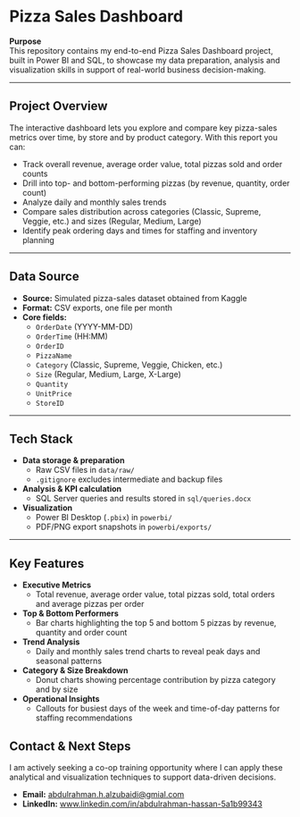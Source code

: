 # Pizza Sales Dashboard

**Purpose**  
This repository contains my end-to-end Pizza Sales Dashboard project, built in Power BI and SQL, to showcase my data preparation, analysis and visualization skills in support of real-world business decision-making.

---

## Project Overview  
The interactive dashboard lets you explore and compare key pizza-sales metrics over time, by store and by product category. With this report you can:

- Track overall revenue, average order value, total pizzas sold and order counts  
- Drill into top- and bottom-performing pizzas (by revenue, quantity, order count)  
- Analyze daily and monthly sales trends  
- Compare sales distribution across categories (Classic, Supreme, Veggie, etc.) and sizes (Regular, Medium, Large)  
- Identify peak ordering days and times for staffing and inventory planning  

---

## Data Source  
- **Source:** Simulated pizza-sales dataset obtained from Kaggle  
- **Format:** CSV exports, one file per month  
- **Core fields:**  
  - `OrderDate` (YYYY-MM-DD)  
  - `OrderTime` (HH:MM)  
  - `OrderID`  
  - `PizzaName`  
  - `Category` (Classic, Supreme, Veggie, Chicken, etc.)  
  - `Size` (Regular, Medium, Large, X-Large)  
  - `Quantity`  
  - `UnitPrice`  
  - `StoreID`  

---

## Tech Stack  
- **Data storage & preparation**  
  - Raw CSV files in `data/raw/`  
  - `.gitignore` excludes intermediate and backup files  
- **Analysis & KPI calculation**  
  - SQL Server queries and results stored in `sql/queries.docx`  
- **Visualization**  
  - Power BI Desktop (`.pbix`) in `powerbi/`  
  - PDF/PNG export snapshots in `powerbi/exports/`  

---
## Key Features

- **Executive Metrics**  
  - Total revenue, average order value, total pizzas sold, total orders and average pizzas per order  
- **Top & Bottom Performers**  
  - Bar charts highlighting the top 5 and bottom 5 pizzas by revenue, quantity and order count  
- **Trend Analysis**  
  - Daily and monthly sales trend charts to reveal peak days and seasonal patterns  
- **Category & Size Breakdown**  
  - Donut charts showing percentage contribution by pizza category and by size  
- **Operational Insights**  
  - Callouts for busiest days of the week and time-of-day patterns for staffing recommendations  

## Contact & Next Steps  
I am actively seeking a co-op training opportunity where I can apply these analytical and visualization techniques to support data-driven decisions.  

- **Email:** abdulrahman.h.alzubaidi@gmial.com
- **LinkedIn:** www.linkedin.com/in/abdulrahman-hassan-5a1b99343

